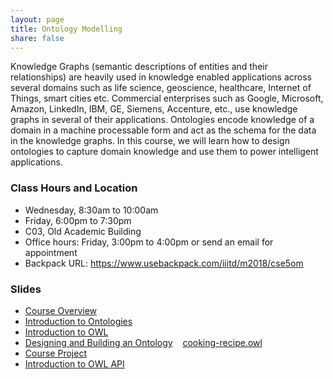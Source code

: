 ```yaml
---
layout: page
title: Ontology Modelling
share: false
---
```


Knowledge Graphs (semantic descriptions of entities and their relationships) are heavily used in knowledge enabled applications across several domains such as life science, geoscience, healthcare, Internet of Things, smart cities etc. Commercial enterprises such as Google, Microsoft, Amazon, LinkedIn, IBM, GE, Siemens, Accenture, etc., use knowledge graphs in several of their applications. Ontologies encode knowledge of a domain in a machine processable form and act as the schema for the data in the knowledge graphs. In this course, we will learn how to design ontologies to capture domain knowledge and use them to power intelligent applications. 


### Class Hours and Location   

  * Wednesday, 8:30am to 10:00am   
  * Friday, 6:00pm to 7:30pm    
  * C03, Old Academic Building   
  * Office hours: Friday, 3:00pm to 4:00pm or send an email for appointment   
  * Backpack URL: <a href="https://www.usebackpack.com/iiitd/m2018/cse5om" target="_blank">https://www.usebackpack.com/iiitd/m2018/cse5om</a>      
  

### Slides

  * <a href="course-overview.html" target="_blank">Course Overview</a>        
  * <a href="intro-ontology.html" target="_blank">Introduction to Ontologies</a>   
  * <a href="intro-owl.html" target="_blank">Introduction to OWL</a>   
  * <a href="design-build-ontology.html" target="_blank">Designing and Building an Ontology</a> &nbsp;&nbsp;   <a href="in-class-ontology/cookingrecipe.owl" target="_blank">cooking-recipe.owl</a>      
  * <a href="course-project.html" target="_blank">Course Project</a>     
  * <a href="intro-owl-api.html" target="_blank">Introduction to OWL API</a>     
  


  

	